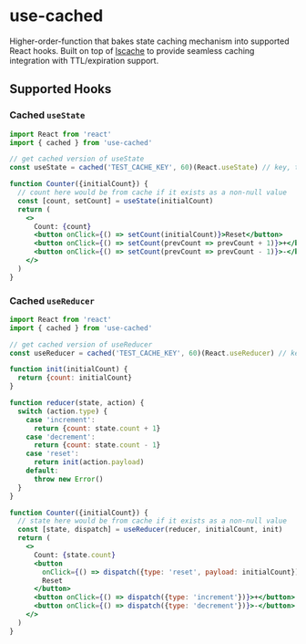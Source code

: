 # use-cached

Higher-order-function that bakes state caching mechanism into supported React hooks. Built on top of [lscache](https://github.com/pamelafox/lscache) to provide seamless caching integration with TTL/expiration support.

## Supported Hooks

### Cached `useState`

```jsx
import React from 'react'
import { cached } from 'use-cached'

// get cached version of useState
const useState = cached('TEST_CACHE_KEY', 60)(React.useState) // key, ttl

function Counter({initialCount}) {
  // count here would be from cache if it exists as a non-null value
  const [count, setCount] = useState(initialCount)
  return (
    <>
      Count: {count}
      <button onClick={() => setCount(initialCount)}>Reset</button>
      <button onClick={() => setCount(prevCount => prevCount + 1)}>+</button>
      <button onClick={() => setCount(prevCount => prevCount - 1)}>-</button>
    </>
  )
}
```

### Cached `useReducer`

```jsx
import React from 'react'
import { cached } from 'use-cached'

// get cached version of useReducer
const useReducer = cached('TEST_CACHE_KEY', 60)(React.useReducer) // key, ttl

function init(initialCount) {
  return {count: initialCount}
}

function reducer(state, action) {
  switch (action.type) {
    case 'increment':
      return {count: state.count + 1}
    case 'decrement':
      return {count: state.count - 1}
    case 'reset':
      return init(action.payload)
    default:
      throw new Error()
  }
}

function Counter({initialCount}) {
  // state here would be from cache if it exists as a non-null value
  const [state, dispatch] = useReducer(reducer, initialCount, init)
  return (
    <>
      Count: {state.count}
      <button
        onClick={() => dispatch({type: 'reset', payload: initialCount})}>
        Reset
      </button>
      <button onClick={() => dispatch({type: 'increment'})}>+</button>
      <button onClick={() => dispatch({type: 'decrement'})}>-</button>
    </>
  )
}
```
